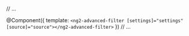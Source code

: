 // ...

@Component({
  template: `
    <ng2-advanced-filter [settings]="settings" [source]="source"></ng2-advanced-filter>
  `
})
// ...
